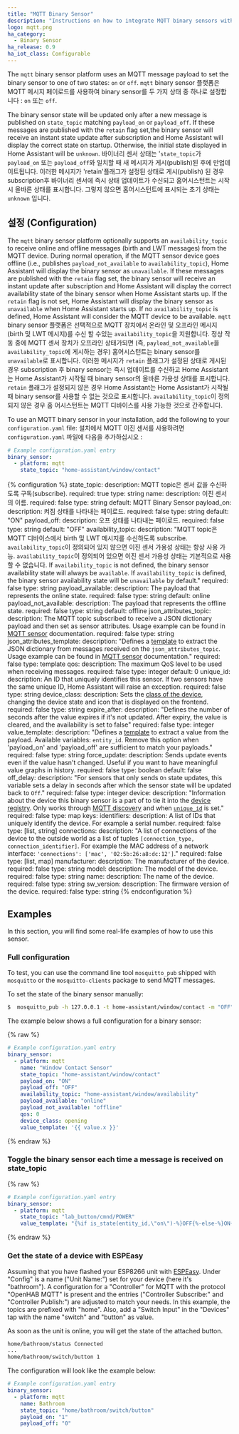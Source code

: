 ```yaml
---
title: "MQTT Binary Sensor"
description: "Instructions on how to integrate MQTT binary sensors within Home Assistant."
logo: mqtt.png
ha_category:
  - Binary Sensor
ha_release: 0.9
ha_iot_class: Configurable
---
```


The `mqtt` binary sensor platform uses an MQTT message payload to set the binary sensor to one of two states: `on` or `off`.
`mqtt` binary sensor 플랫폼은 MQTT 메시지 페이로드를 사용하여 binary sensor를 두 가지 상태 중 하나로 설정합니다 : `on` 또는 `off`.

The binary sensor state will be updated only after a new message is published on `state_topic` matching `payload_on` or `payload_off`. 
If these messages are published with the `retain` flag set,the binary sensor will receive an instant state update after subscription and Home Assistant will display the correct state on startup.
Otherwise, the initial state displayed in Home Assistant will be `unknown`.
바이너리 센서 상태는 '`state_topic`가 `payload_on` 또는 `payload_off`와 일치할 때 새 메시지가 게시(publish)된 후에 만 ​​업데이트됩니다. 
이러한 메시지가 'retain'플래그가 설정된 상태로 게시(publish) 된 경우 subscription후 바이너리 센서에 즉시 상태 업데이트가 수신되고 홈어시스턴트는 시작시 올바른 상태를 표시합니다. 그렇지 않으면 홈어시스턴트에 표시되는 초기 상태는 `unknown` 입니다.

## 설정 (Configuration)

The `mqtt` binary sensor platform optionally supports an `availability_topic` to receive online and offline messages (birth and LWT messages) from the MQTT device. During normal operation, if the MQTT sensor device goes offline (i.e., publishes `payload_not_available` to `availability_topic`), Home Assistant will display the binary sensor as `unavailable`. If these messages are published with the `retain` flag set, the binary sensor will receive an instant update after subscription and Home Assistant will display the correct availability state of the binary sensor when Home Assistant starts up. If the `retain` flag is not set, Home Assistant will display the binary sensor as `unavailable` when Home Assistant starts up. If no `availability_topic`
is defined, Home Assistant will consider the MQTT device to be available.
`mqtt` binary sensor 플랫폼은 선택적으로 MQTT 장치에서 온라인 및 오프라인 메시지 (birth 및 LWT 메시지)를 수신 할 수있는 `availability_topic`을 지원합니다. 정상 작동 중에 MQTT 센서 장치가 오프라인 상태가되면 (즉, `payload_not_available`을 `availability_topic`에 게시하는 경우) 홈어시스턴트는  binary sensor를 `unavailable`로 표시합니다. 이러한 메시지가 `retain` 플래그가 설정된 상태로 게시된 경우 subscription 후  binary sensor는 즉시 업데이트를 수신하고 Home Assistant는 Home Assistant가 시작될 때  binary sensor의 올바른 가용성 상태를 표시합니다. `retain` 플래그가 설정되지 않은 경우 Home Assistant는 Home Assistant가 시작될 때 binary sensor를 사용할 수 없는 것으로 표시합니다. 
`availability_topic`이 정의되지 않은 경우 홈 어시스턴트는 MQTT 디바이스를 사용 가능한 것으로 간주합니다.

To use an MQTT binary sensor in your installation,
add the following to your `configuration.yaml` file:
설치에서 MQTT 이진 센서를 사용하려면 `configuration.yaml` 파일에 다음을 추가하십시오 :

```yaml
# Example configuration.yaml entry
binary_sensor:
  - platform: mqtt
    state_topic: "home-assistant/window/contact"
```

{% configuration %}
state_topic:
  description: MQTT topic은 센서 값을 수신하도록 구독(subscribe).
  required: true
  type: string
name:
  description: 이진 센서의 이름.
  required: false
  type: string
  default: MQTT Binary Sensor
payload_on:
  description: 켜짐 상태를 나타내는 페이로드.
  required: false
  type: string
  default: "ON"
payload_off:
  description: 오프 상태를 나타내는 페이로드.
  required: false
  type: string
  default: "OFF"
availability_topic:
  description: "MQTT topic은 MQTT 디바이스에서 birth 및 LWT 메시지를 수신하도록 subscribe. 
`availability_topic`이 정의되어 있지 않으면 이진 센서 가용성 상태는 항상 사용 가능. `availability_topic`이 정의되어 있으면 이진 센서 가용성 상태는 기본적으로 사용할 수 없습니다. If `availability_topic` is not defined, the binary sensor availability state will always be `available`. If `availability_topic` is defined, the binary sensor availability state will be `unavailable` by default."
  required: false
  type: string
payload_available:
  description: The payload that represents the online state.
  required: false
  type: string
  default: online
payload_not_available:
  description: The payload that represents the offline state.
  required: false
  type: string
  default: offline
json_attributes_topic:
  description: The MQTT topic subscribed to receive a JSON dictionary payload and then set as sensor attributes. Usage example can be found in [MQTT sensor](/integrations/sensor.mqtt/#json-attributes-topic-configuration) documentation.
  required: false
  type: string
json_attributes_template:
  description: "Defines a [template](/docs/configuration/templating/#processing-incoming-data) to extract the JSON dictionary from messages received on the `json_attributes_topic`. Usage example can be found in [MQTT sensor](/integrations/sensor.mqtt/#json-attributes-template-configuration) documentation."
  required: false
  type: template
qos:
  description: The maximum QoS level to be used when receiving messages.
  required: false
  type: integer
  default: 0
unique_id:
  description: An ID that uniquely identifies this sensor. If two sensors have the same unique ID, Home Assistant will raise an exception.
  required: false
  type: string
device_class:
  description: Sets the [class of the device](/integrations/binary_sensor/#device-class), changing the device state and icon that is displayed on the frontend.
  required: false
  type: string
expire_after:
  description: "Defines the number of seconds after the value expires if it's not updated. After expiry, the value is cleared, and the availability is set to false"
  required: false
  type: integer
value_template:
  description: "Defines a [template](/docs/configuration/templating/#processing-incoming-data) to extract a value from the payload. Available variables: `entity_id`. Remove this option when 'payload_on' and 'payload_off' are sufficient to match your payloads."
  required: false
  type: string
force_update:
  description: Sends update events even if the value hasn't changed. Useful if you want to have meaningful value graphs in history.
  required: false
  type: boolean
  default: false
off_delay:
  description: "For sensors that only sends `On` state updates, this variable sets a delay in seconds after which the sensor state will be updated back to `Off`."
  required: false
  type: integer
device:
  description: "Information about the device this binary sensor is a part of to tie it into the [device registry](https://developers.home-assistant.io/docs/en/device_registry_index.html). Only works through [MQTT discovery](/docs/mqtt/discovery/) and when [`unique_id`](#unique_id) is set."
  required: false
  type: map
  keys:
    identifiers:
      description: A list of IDs that uniquely identify the device. For example a serial number.
      required: false
      type: [list, string]
    connections:
      description: "A list of connections of the device to the outside world as a list of tuples `[connection_type, connection_identifier]`. For example the MAC address of a network interface: `'connections': ['mac', '02:5b:26:a8:dc:12']`."
      required: false
      type: [list, map]
    manufacturer:
      description: The manufacturer of the device.
      required: false
      type: string
    model:
      description: The model of the device.
      required: false
      type: string
    name:
      description: The name of the device.
      required: false
      type: string
    sw_version:
      description: The firmware version of the device.
      required: false
      type: string
{% endconfiguration %}

## Examples

In this section, you will find some real-life examples of how to use this sensor.

### Full configuration

To test, you can use the command line tool `mosquitto_pub` shipped with `mosquitto` or the `mosquitto-clients` package to send MQTT messages.

To set the state of the binary sensor manually:

```bash
$  mosquitto_pub -h 127.0.0.1 -t home-assistant/window/contact -m "OFF"
```

The example below shows a full configuration for a binary sensor:

{% raw %}
```yaml
# Example configuration.yaml entry
binary_sensor:
  - platform: mqtt
    name: "Window Contact Sensor"
    state_topic: "home-assistant/window/contact"
    payload_on: "ON"
    payload_off: "OFF"
    availability_topic: "home-assistant/window/availability"
    payload_available: "online"
    payload_not_available: "offline"
    qos: 0
    device_class: opening
    value_template: '{{ value.x }}'
```
{% endraw %}

### Toggle the binary sensor each time a message is received on state_topic
{% raw %}
```yaml
# Example configuration.yaml entry
binary_sensor:
  - platform: mqtt
    state_topic: "lab_button/cmnd/POWER"
    value_template: "{%if is_state(entity_id,\"on\")-%}OFF{%-else-%}ON{%-endif%}"
```
{% endraw %}

### Get the state of a device with ESPEasy

Assuming that you have flashed your ESP8266 unit with [ESPEasy](https://github.com/letscontrolit/ESPEasy). Under "Config" is a name ("Unit Name:") set for your device (here it's "bathroom"). A configuration for a "Controller" for MQTT with the protocol "OpenHAB MQTT" is present and the entries ("Controller Subscribe:" and "Controller Publish:") are adjusted to match your needs. In this example, the topics are prefixed with "home". Also, add a "Switch Input" in the "Devices" tap with the name "switch" and "button" as value.

As soon as the unit is online, you will get the state of the attached button.

```txt
home/bathroom/status Connected
...
home/bathroom/switch/button 1
```

The configuration will look like the example below:

```yaml
# Example configuration.yaml entry
binary_sensor:
  - platform: mqtt
    name: Bathroom
    state_topic: "home/bathroom/switch/button"
    payload_on: "1"
    payload_off: "0"
```
